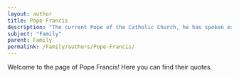 ```yaml
---
layout: author
title: Pope Francis
description: "The current Pope of the Catholic Church, he has spoken extensively about the importance of family in society, highlighting issues related to marriage and family life."
subject: "Family"
parent: Family
permalink: /Family/authors/Pope-Francis/
---
```


Welcome to the page of Pope Francis! Here you can find their quotes.
